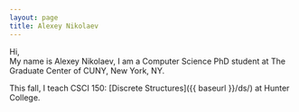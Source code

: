 ```yaml
---
layout: page
title: Alexey Nikolaev
---
```


Hi,  
My name is Alexey Nikolaev, I am a Computer Science PhD student at The Graduate Center of CUNY, New York, NY.

This fall, I teach CSCI 150: [Discrete Structures]({{ baseurl }}/ds/) at Hunter College.

<!--
<div id="home">
  <h1>The main header</h1>
  <ul class="posts">
    {% for post in site.posts %}
      <li><span>{{ post.date | date_to_string }}</span> &raquo; <a href="{{ post.url }}">{{ post.title }}</a></li>
    {% endfor %}
  </ul>
</div>
-->
